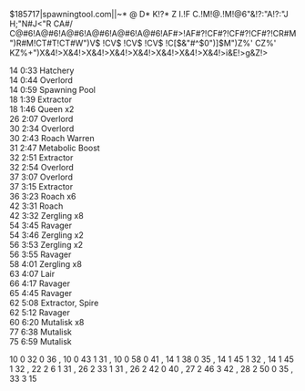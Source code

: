 $185717|spawningtool.com||~* @ D* K!?* Z I.!F C.!M!@.!M!@6"&!?:"A!?:"J H;"N#J<"R CA#/ C@#6!A@#6!A@#6!A@#6!A@#6!A@#6!AF#>!AF#?!CF#?!CF#?!CF#?!CR#M")R#M!CT#T!CT#W")V$ !CV$ !CV$ !CV$ !C[$&"#^$0")]$M")Z%' CZ%' KZ%+")X&4!>X&4!>X&4!>X&4!>X&4!>X&4!>X&4!>X&4!>i&E!>g&Z!>


  14	  0:33	  Hatchery	  
  14	  0:44	  Overlord	  
  14	  0:59	  Spawning Pool	  
  18	  1:39	  Extractor	  
  18	  1:46	  Queen x2	  
  26	  2:07	  Overlord	  
  30	  2:34	  Overlord	  
  30	  2:43	  Roach Warren	  
  31	  2:47	  Metabolic Boost	  
  32	  2:51	  Extractor	  
  32	  2:54	  Overlord	  
  37	  3:07	  Overlord	  
  37	  3:15	  Extractor	  
  36	  3:23	  Roach x6	  
  42	  3:31	  Roach	  
  42	  3:32	  Zergling x8	  
  54	  3:45	  Ravager	  
  54	  3:46	  Zergling x2	  
  56	  3:53	  Zergling x2	  
  56	  3:55	  Ravager	  
  58	  4:01	  Zergling x8	  
  63	  4:07	  Lair	  
  66	  4:17	  Ravager	  
  65	  4:45	  Ravager	  
  62	  5:08	  Extractor, Spire	  
  62	  5:12	  Ravager	  
  60	  6:20	  Mutalisk x8	  
  77	  6:38	  Mutalisk	  
  75	  6:59	  Mutalisk

10 0 32 0 36 , 10 0 43 1 31 , 10 0 58 0 41 , 14 1 38 0 35 , 14 1 45 1 32 ,
14 1 45 1 32 , 22 2 6 1 31 , 26 2 33 1 31 , 26 2 42 0 40 , 27 2 46 3 42 ,
28 2 50 0 35 , 33 3 15 